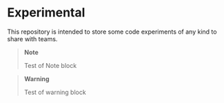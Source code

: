 # Experimental

This repository is intended to store some code experiments of any kind to share with teams.

> **Note**
>
> Test of Note block

> **Warning**
>
> Test of warning block
